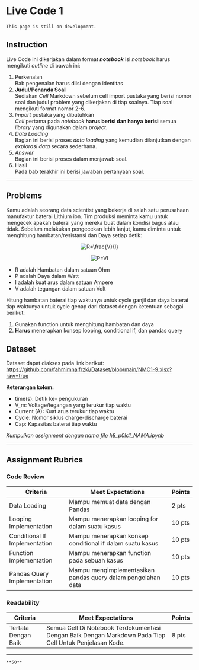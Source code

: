 # Live Code 1

```{attention}
This page is still on development.
```

## Instruction

Live Code ini dikerjakan dalam format ***notebook*** isi *notebook* harus mengikuti *outline* di bawah ini:
1. Perkenalan\
   Bab pengenalan harus diisi dengan identitas
2. **Judul/Penanda Soal**\
    Sediakan *Cell* Markdown sebelum cell import pustaka yang berisi nomor soal dan judul problem yang dikerjakan di tiap soalnya. Tiap soal mengikuti format nomor 2-6.
3. *Import* pustaka yang dibutuhkan\
   *Cell* pertama pada *notebook* **harus berisi dan hanya berisi** semua *library* yang digunakan dalam *project*.
4. *Data Loading*\
   Bagian ini berisi proses *data loading* yang kemudian dilanjutkan dengan *explorasi data* secara sederhana.
5. *Answer*\
   Bagian ini berisi proses dalam menjawab soal.
6. Hasil\
   Pada bab terakhir ini berisi jawaban pertanyaan soal.

---

## Problems

Kamu adalah seorang data scientist yang bekerja di salah satu perusahaan manufaktur baterai Lithium ion. Tim produksi meminta kamu untuk mengecek apakah baterai yang mereka buat dalam kondisi bagus atau tidak. Sebelum melakukan pengecekan lebih lanjut, kamu diminta untuk menghitung hambatan/resistansi dan Daya setiap detik:


<p align="center"><img src="https://latex.codecogs.com/png.latex?R=\frac{V}{I}" title="R=\frac{V}{I}" /></p>


<p align="center"><img src="https://latex.codecogs.com/png.latex?P=VI" title="P=VI" class="center" /></p>

- R adalah Hambatan dalam satuan Ohm
- P adalah Daya dalam Watt
- I adalah kuat arus dalam satuan Ampere
- V adalah tegangan dalam satuan Volt

Hitung hambatan baterai tiap waktunya untuk cycle ganjil dan daya baterai tiap waktunya untuk cycle genap dari dataset dengan ketentuan sebagai berikut:
1. Gunakan function untuk menghitung hambatan dan daya
2. **Harus** menerapkan konsep looping, conditional if, dan pandas query


## Dataset
Dataset dapat diakses pada link berikut: https://github.com/fahmimnalfrzki/Dataset/blob/main/NMC1-9.xlsx?raw=true

**Keterangan kolom:**
- time(s): Detik ke- pengukuran
- V_m: Voltage/tegangan yang terukur tiap waktu
- Current (A): Kuat arus terukur tiap waktu
- Cycle: Nomor siklus charge-discharge baterai
- Cap: Kapasitas baterai tiap waktu


*Kumpulkan assignment dengan nama file h8_p0lc1_NAMA.ipynb*

---

## Assignment Rubrics

### Code Review

|Criteria|Meet Expectations|Points|
|--- |--- |--- |
|Data Loading|Mampu memuat data dengan Pandas| 2 pts |
|Looping Implementation|Mampu menerapkan looping for dalam suatu kasus| 10 pts |
|Conditional If Implementation|Mampu menerapkan konsep conditional if dalam suatu kasus| 10 pts |
|Function Implementation|Mampu menerapkan function pada sebuah kasus| 10 pts |
|Pandas Query Implementation|Mampu mengimplementasikan pandas query dalam pengolahan data| 10 pts |

### Readability

|Criteria|Meet Expectations|Points|
|--- |--- |--- |
|Tertata Dengan Baik|Semua Cell Di Notebook Terdokumentasi Dengan Baik Dengan Markdown Pada Tiap Cell Untuk Penjelasan Kode.| 8 pts |


---

```{admonition} Total Points
**50**
```
